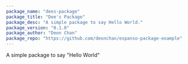 ```yaml
---
package_name: "dees-package"
package_title: "Dee's Package"
package_desc: "A simple package to say Hello World."
package_version: "0.1.0"
package_author: "Deon Chan"
package_repo: "https://github.com/deonchan/espanso-package-example"
---
```

A simple package to say "Hello World"
